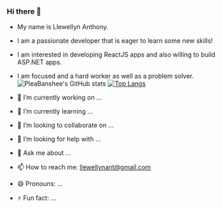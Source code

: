 ### Hi there 👋

- My name is Llewellyn Anthony.
- I am a passionate developer that is eager to learn some new skills!
- I am interested in developing ReactJS apps and also willing to build ASP.NET apps.
- I am focused and a hard worker as well as a problem solver.
![PleaBanshee's GitHub stats](https://github-readme-stats.vercel.app/api?username=PleaBanshee&show_icons=true)
[![Top Langs](https://github-readme-stats.vercel.app/api/top-langs/?username=PleaBanshee&layout=compact)](https://github.com/PleaBanshee/github-readme-stats)

- 🔭 I’m currently working on ...
- 🌱 I’m currently learning ...
- 👯 I’m looking to collaborate on ...
- 🤔 I’m looking for help with ...
- 💬 Ask me about ...
- 📫 How to reach me: llewellynant@gmail.com
- 😄 Pronouns: ...
- ⚡ Fun fact: ...
